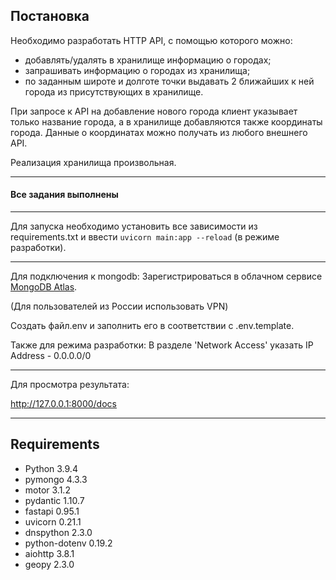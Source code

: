 ## Постановка
Необходимо разработать HTTP API, с помощью которого можно:

- добавлять/удалять в хранилище информацию о городах;
- запрашивать информацию о городах из хранилища;
- по заданным широте и долготе точки выдавать 2 ближайших к ней города из присутствующих в хранилище.

При запросе к API на добавление нового города клиент указывает только название города, а в хранилище добавляются также координаты города. Данные о координатах можно получать из любого внешнего API.

Реализация хранилища произвольная.

***
#### Все задания выполнены

***
Для запуска необходимо установить все зависимости из requirements.txt
и ввести `uvicorn main:app --reload` (в режиме разработки).

***
Для подключения к mongodb:
Зарегистрироваться в облачном сервисе [MongoDB Atlas](https://www.mongodb.com/atlas/database).

(Для пользователей из России использовать VPN)

Создать файл.env и заполнить его в соответствии с .env.template.

Также для режима разработки: В разделе 'Network Access' указать IP Address - 0.0.0.0/0

***
Для просмотра результата:

http://127.0.0.1:8000/docs

***
## Requirements

+ Python 3.9.4
+ pymongo 4.3.3
+ motor 3.1.2
+ pydantic 1.10.7
+ fastapi 0.95.1
+ uvicorn 0.21.1
+ dnspython 2.3.0
+ python-dotenv 0.19.2
+ aiohttp 3.8.1
+ geopy 2.3.0
